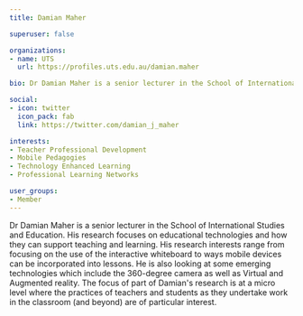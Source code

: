 ```yaml
---
title: Damian Maher

superuser: false 

organizations:
- name: UTS
  url: https://profiles.uts.edu.au/damian.maher

bio: Dr Damian Maher is a senior lecturer in the School of International Studies and Education.

social:
- icon: twitter
  icon_pack: fab
  link: https://twitter.com/damian_j_maher

interests:
- Teacher Professional Development
- Mobile Pedagogies
- Technology Enhanced Learning
- Professional Learning Networks

user_groups: 
- Member
---
```

Dr Damian Maher is a senior lecturer in the School of International Studies and Education. His research focuses on educational technologies and how they can support teaching and learning. His research interests range from focusing on the use of the interactive whiteboard to ways mobile devices can be incorporated into lessons. He is also looking at some emerging technologies which include the 360-degree camera as well as Virtual and Augmented reality. The focus of part of Damian's research is at a micro level where the practices of teachers and students as they undertake work in the classroom (and beyond) are of particular interest.